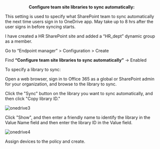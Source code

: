 <p align="center">
<b>Configure team site libraries to sync automatically:</b>
</p>
This setting is used to specify what SharePoint team to sync automatically the next time users sign in to OneDrive app. May take up to 8 hrs after the user signs in before syncing starts.

I have created a HR SharePoint site and added a “HR_dept” dynamic group as a member.

Go to “Endpoint manager” > Configuration > Create 

Find <b>“Configure team site libraries to sync automatically”</b>  -> Enabled

To specify a library to sync:

Open a web browser, sign in to Office 365 as a global or SharePoint admin for your organization, and browse to the library to sync.


Click the "Sync" button on the library you want to sync automatically, and then click "Copy library ID."

![onedrive3](https://github.com/stahir131/SharePoint-Sync-in-Intune/assets/64047385/a10e908a-3806-46c2-978e-2451fe8c3186)

Click "Show", and then enter a friendly name to identify the library in the Value Name field and then enter the library ID in the Value field.

![onedrive4](https://github.com/stahir131/SharePoint-Sync-in-Intune/assets/64047385/2ed0d2ba-49ee-4e28-aa56-492694ff5590)

Assign devices to the policy and create.
